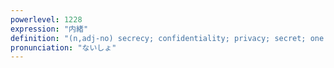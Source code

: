 ```yaml
---
powerlevel: 1228
expression: "内緒"
definition: "(n,adj-no) secrecy; confidentiality; privacy; secret; one's circumstances (esp. fiscal); inner realization; personal enlightenment; kitchen; (P)"
pronunciation: "ないしょ"
---
```

